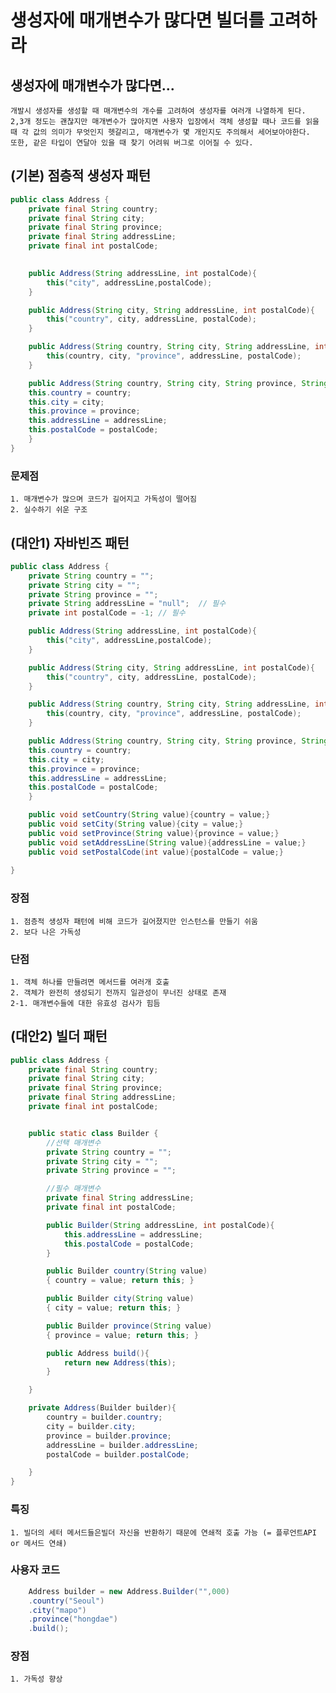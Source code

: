 # 생성자에 매개변수가 많다면 빌더를 고려하라

## 생성자에 매개변수가 많다면...

    개발시 생성자를 생성할 때 매개변수의 개수를 고려하여 생성자를 여러개 나열하게 된다.
    2,3개 정도는 괜찮지만 매개변수가 많아지면 사용자 입장에서 객체 생성할 때나 코드를 읽을 때 각 값의 의미가 무엇인지 헷갈리고, 매개변수가 몇 개인지도 주의해서 세어보아야한다.
    또한, 같은 타입이 연달아 있을 때 찾기 어려워 버그로 이어질 수 있다.

## (기본) 점층적 생성자 패턴
```JAVA
public class Address {
    private final String country;
    private final String city;
    private final String province;
    private final String addressLine;
    private final int postalCode;

    
    public Address(String addressLine, int postalCode){
        this("city", addressLine,postalCode);
    }

    public Address(String city, String addressLine, int postalCode){
        this("country", city, addressLine, postalCode);
    }

    public Address(String country, String city, String addressLine, int postalCode){
        this(country, city, "province", addressLine, postalCode);
    }

    public Address(String country, String city, String province, String addressLine, int postalCode){
    this.country = country;
    this.city = city;
    this.province = province;
    this.addressLine = addressLine;
    this.postalCode = postalCode;
    }
}
```

### 문제점
    1. 매개변수가 많으며 코드가 길어지고 가독성이 떨어짐
    2. 실수하기 쉬운 구조


## (대안1) 자바빈즈 패턴
```JAVA
public class Address {
    private String country = "";
    private String city = ""; 
    private String province = "";
    private String addressLine = "null";  // 필수
    private int postalCode = -1; // 필수

    public Address(String addressLine, int postalCode){
        this("city", addressLine,postalCode);
    }

    public Address(String city, String addressLine, int postalCode){
        this("country", city, addressLine, postalCode);
    }

    public Address(String country, String city, String addressLine, int postalCode){
        this(country, city, "province", addressLine, postalCode);
    }

    public Address(String country, String city, String province, String addressLine, int postalCode){
    this.country = country;
    this.city = city;
    this.province = province;
    this.addressLine = addressLine;
    this.postalCode = postalCode;
    }

    public void setCountry(String value){country = value;}
    public void setCity(String value){city = value;}
    public void setProvince(String value){province = value;}
    public void setAddressLine(String value){addressLine = value;}
    public void setPostalCode(int value){postalCode = value;}
    
}
```

### 장점
    1. 점층적 생성자 패턴에 비해 코드가 길어졌지만 인스턴스를 만들기 쉬움
    2. 보다 나은 가독성


### 단점
    1. 객체 하나를 만들려면 메서드를 여러개 호출
    2. 객체가 완전히 생성되기 전까지 일관성이 무너진 상태로 존재
    2-1. 매개변수들에 대한 유효성 검사가 힘듬



## (대안2) 빌더 패턴
```JAVA
public class Address {
    private final String country;
    private final String city;
    private final String province;
    private final String addressLine;
    private final int postalCode;


    public static class Builder {
        //선택 매개변수
        private String country = "";
        private String city = "";
        private String province = "";

        //필수 매개변수
        private final String addressLine;
        private final int postalCode;

        public Builder(String addressLine, int postalCode){
            this.addressLine = addressLine;
            this.postalCode = postalCode;
        }

        public Builder country(String value)
        { country = value; return this; }

        public Builder city(String value)
        { city = value; return this; }

        public Builder province(String value)
        { province = value; return this; }

        public Address build(){
            return new Address(this);
        }

    }

    private Address(Builder builder){
        country = builder.country;
        city = builder.city;
        province = builder.province;
        addressLine = builder.addressLine;
        postalCode = builder.postalCode;

    }
}
```

### 특징
    1. 빌더의 세터 메서드들은빌더 자신을 반환하기 때문에 연쇄적 호출 가능 (= 플루언트API or 메서드 연쇄)

### 사용자 코드
```JAVA
    Address builder = new Address.Builder("",000)
    .country("Seoul")
    .city("mapo")
    .province("hongdae")
    .build();
```

### 장점
    1. 가독성 향상